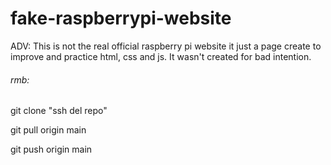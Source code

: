 # fake-raspberrypi-website
ADV: This is not the real official raspberry pi website it just a page create to improve and practice html, css and js. It wasn't created for bad intention.

###### rmb:
git clone "ssh del repo"

git pull origin main

git push origin main